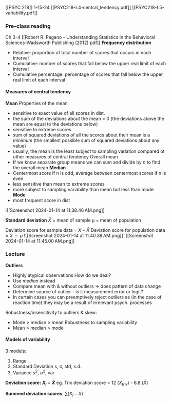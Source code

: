 [[PSYC 218]]
1-15-24
[[PSYC218-L4-central_tendency.pdf]]
[[PSYC218-L5-variability.pdf]]

### Pre-class reading
Ch 3-4 [[Robert R. Pagano - Understanding Statistics in the Behavioral Sciences-Wadsworth Publishing (2012).pdf]]
**Frequency distribution**
- Relative: proportion of total number of scores that occurs in each interval 
- Cumulative: number of scores that fall below the upper real limit of each interval 
- Cumulative percentage: percentage of scores that fall below the upper real limit of each interval

#### Measures of central tendency
**Mean**
Properties of the mean
- sensitive to exact value of all scores in dist. 
- the sum of the deviations about the mean = 0 (the deviations above the mean are equal to the deviations below)
- sensitive to extreme scores
- sum of squared deviations of all the scores about their mean is a *minimum* (the smallest possible sum of squared deviations about any value)
- usually, the mean is the least subject to sampling variation compared ot other measures of central tendency
Overall mean
- If we know separate group means we can sum and divide by *n* to find the overall mean
**Median**
- Centermost score if n is odd, average between centermost scores if n is even
- less sensitive than mean to extreme scores
- more subject to sampling variability than mean but less than mode
**Mode**
- most frequent score in dist

![[Screenshot 2024-01-14 at 11.38.46 AM.png]]

**Standard deviation**
$\bar{X}$ = mean of sample 
μ = mean of population

Deviation score for sample data = $X - \bar{X}$
Deviation score for population data = $X~~–~~μ$
![[Screenshot 2024-01-14 at 11.40.38 AM.png]]
![[Screenshot 2024-01-14 at 11.45.00 AM.png]]



### Lecture
**Outliers**
- Highly atypical observations
How do we deal? 
- Use *median* instead 
- Compare mean with & without outliers → does pattern of data change
- Determine source of outlier - is it measurement error or legit? 
- In certain cases you can preemptively reject outliers as (in the case of reaction time) they may be a result of irrelevant psych. processes

Robustness/insensitivity to outliers & skew: 
- Mode > median > mean
Robustness to sampling variability
- Mean > median > mode


#### Models of variability
3 models:
1. Range 
2. Standard Deviation s, σ, std, s.d. 
3. Variance $s^2$, $σ^2$, var

**Deviation score: $X_{i} - \bar{X}$** 
eg. Trix deviation score = 12 ($X_{trix}$) - 6.8 ($\bar{X}$) 

**Summed deviation scores**: $\sum (X_{i}-\bar{X})$



